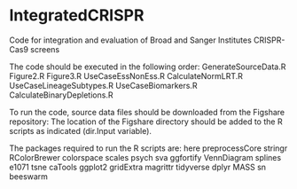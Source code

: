 # IntegratedCRISPR
Code for integration and evaluation of Broad and Sanger Institutes CRISPR-Cas9 screens 


The code should be executed in the following order:
GenerateSourceData.R
Figure2.R
Figure3.R
UseCaseEssNonEss.R
CalculateNormLRT.R
UseCaseLineageSubtypes.R
UseCaseBiomarkers.R
CalculateBinaryDepletions.R


To run the code, source data files should be downloaded from the Figshare repository: 
The location of the Figshare directory should be added to the R scripts as indicated (dir.Input variable).

The packages required to run the R scripts are:
here
preprocessCore
stringr
RColorBrewer
colorspace
scales
psych
sva
ggfortify
VennDiagram
splines
e1071
tsne
caTools
ggplot2
gridExtra
magrittr
tidyverse
dplyr
MASS
sn
beeswarm
